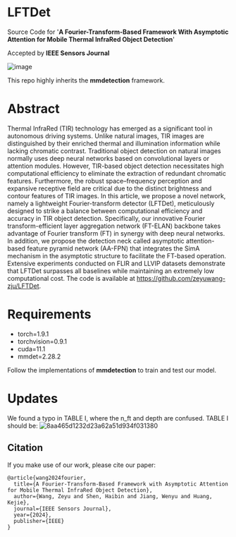 # LFTDet
Source Code for '**A Fourier-Transform-Based Framework With Asymptotic Attention for Mobile Thermal InfraRed Object Detection**' 

Accepted by **IEEE Sensors Journal**

![image](https://github.com/user-attachments/assets/9aaa1b38-a33d-462f-b4bf-2961b063973d)

This repo highly inherits the **mmdetection** framework.

# Abstract
Thermal InfraRed (TIR) technology has emerged as a significant tool in autonomous driving systems. Unlike natural images, TIR images are distinguished by their enriched thermal and illumination information while lacking chromatic contrast. Traditional object detection on natural images normally uses deep neural networks based on convolutional layers or attention modules. However, TIR-based object detection necessitates high computational efficiency to eliminate the extraction of redundant chromatic features. Furthermore, the robust space–frequency perception and expansive receptive field are critical due to the distinct brightness and contour features of TIR images. In this article, we propose a novel network, namely a lightweight Fourier-transform detector (LFTDet), meticulously designed to strike a balance between computational efficiency and accuracy in TIR object detection. Specifically, our innovative Fourier transform-efficient layer aggregation network (FT-ELAN) backbone takes advantage of Fourier transform (FT) in synergy with deep neural networks. In addition, we propose the detection neck called asymptotic attention-based feature pyramid network (AA-FPN) that integrates the SimA mechanism in the asymptotic structure to facilitate the FT-based operation. Extensive experiments conducted on FLIR and LLVIP datasets demonstrate that LFTDet surpasses all baselines while maintaining an extremely low computational cost. The code is available at https://github.com/zeyuwang-zju/LFTDet.

# Requirements
- torch=1.9.1 
- torchvision=0.9.1 
- cuda=11.1
- mmdet=2.28.2

Follow the implementations of **mmdetection** to train and test our model.

# Updates
We found a typo in TABLE I, where the n_ft and depth are confused. TABLE I should be:
![8aa465d1232d23a62a51d934f031380](https://github.com/user-attachments/assets/eb3abec1-515e-4a3b-9e61-8471b6773bd1)



## Citation
If you make use of our work, please cite our paper:
```
@article{wang2024fourier,
  title={A Fourier-Transform-Based Framework with Asymptotic Attention for Mobile Thermal InfraRed Object Detection},
  author={Wang, Zeyu and Shen, Haibin and Jiang, Wenyu and Huang, Kejie},
  journal={IEEE Sensors Journal},
  year={2024},
  publisher={IEEE}
}
```
